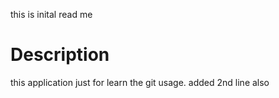 this is inital read me

# Description
this application just for learn the git usage.
added 2nd line also